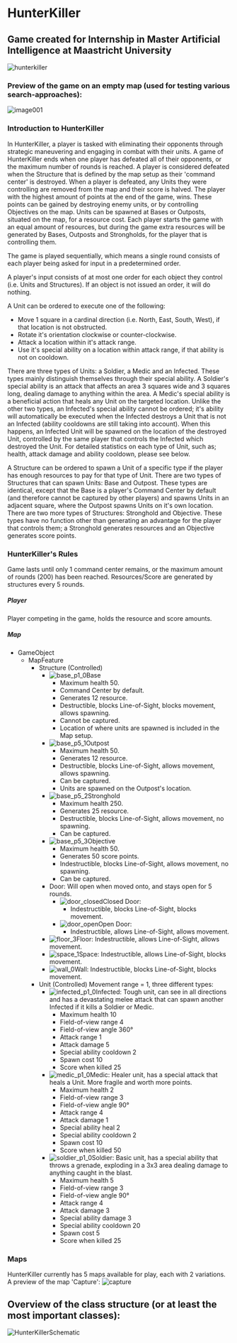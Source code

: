# HunterKiller
## Game created for Internship in Master Artificial Intelligence at Maastricht University
![hunterkiller](https://user-images.githubusercontent.com/15450200/199742010-755199fc-bcd5-48e7-b65b-6f7f5eece46a.png)

### Preview of the game on an empty map (used for testing various search-approaches):
![image001](https://user-images.githubusercontent.com/15450200/191497221-fbc351a4-ef61-48c5-a06a-73fb13b82338.gif)

### Introduction to HunterKiller
In HunterKiller, a player is tasked with eliminating their opponents through strategic maneuvering and engaging in combat with their units. A game of HunterKiller ends when one player has defeated all of their opponents, or the maximum number of rounds is reached. A player is considered defeated when the Structure that is defined by the map setup as their 'command center' is destroyed. When a player is defeated, any Units they were controlling are removed from the map and their score is halved. The player with the highest amount of points at the end of the game, wins. These points can be gained by destroying enemy units, or by controlling Objectives on the map.
Units can be spawned at Bases or Outposts, situated on the map, for a resource cost. Each player starts the game with an equal amount of resources, but during the game extra resources will be generated by Bases, Outposts and Strongholds, for the player that is controlling them.
	
The game is played sequentially, which means a single round consists of each player being asked for input in a predetermined order.
	
A player's input consists of at most one order for each object they control (i.e. Units and Structures). If an object is not issued an order, it will do nothing.
	
A Unit can be ordered to execute one of the following:
- Move 1 square in a cardinal direction (i.e. North, East, South, West), if that location is not obstructed.
- Rotate it's orientation clockwise or counter-clockwise.
- Attack a location within it's attack range.
- Use it's special ability on a location within attack range, if that ability is not on cooldown.

There are three types of Units: a Soldier, a Medic and an Infected. These types mainly distinguish themselves through their special ability. A Soldier's special ability is an attack that affects an area 3 squares wide and 3 squares long, dealing damage to anything within the area. A Medic's special ability is a beneficial action that heals any Unit on the targeted location. Unlike the other two types, an Infected's special ability cannot be ordered; it's ability will automatically be executed when the Infected destroys a Unit that is not an Infected (ability cooldowns are still taking into account). When this happens, an Infected Unit will be spawned on the location of the destroyed Unit, controlled by the same player that controls the Infected which destroyed the Unit. For detailed statistics on each type of Unit, such as; health, attack damage and ability cooldown, please see below.
	
A Structure can be ordered to spawn a Unit of a specific type if the player has enough resources to pay for that type of Unit.
There are two types of Structures that can spawn Units: Base and Outpost. These types are identical, except that the Base is a player's Command Center by default (and therefore cannot be captured by other players) and spawns Units in an adjacent square, where the Outpost spawns Units on it's own location. There are two more types of Structures: Stronghold and Objective. These types have no function other than generating an advantage for the player that controls them; a Stronghold generates resources and an Objective generates score points.

### HunterKiller's Rules
Game lasts until only 1 command center remains, or the maximum amount of rounds (200) has been reached.
Resources/Score are generated by structures every 5 rounds.
	
##### Player
Player competing in the game, holds the resource and score amounts.

##### Map
- GameObject
  - MapFeature
    - Structure (Controlled)
      - ![base_p1_0](https://user-images.githubusercontent.com/15450200/199744341-29a5d619-b429-4e6c-bf80-40edb58c35d8.png)Base
        - Maximum health 50.
        - Command Center by default.
        - Generates 12 resource.
        - Destructible, blocks Line-of-Sight, blocks movement, allows spawning.
        - Cannot be captured.
        - Location of where units are spawned is included in the Map setup.
      - ![base_p5_1](https://user-images.githubusercontent.com/15450200/199745828-8050ec40-fc5d-4056-b1dd-e41c432cd462.png)Outpost
        - Maximum health 50.
        - Generates 12 resource.
        - Destructible, blocks Line-of-Sight, allows movement, allows spawning.
        - Can be captured.
        - Units are spawned on the Outpost's location.
      - ![base_p5_2](https://user-images.githubusercontent.com/15450200/199745961-45490e82-e71a-4547-9f66-5db1498ca847.png)Stronghold
        - Maximum health 250.
        - Generates 25 resource.
        - Destructible, blocks Line-of-Sight, allows movement, no spawning.
        - Can be captured.
      - ![base_p5_3](https://user-images.githubusercontent.com/15450200/199746032-2edf9c20-8d4b-401f-abe1-79d704b0674a.png)Objective
        - Maximum health 50.
        - Generates 50 score points.
        - Indestructible, blocks Line-of-Sight, allows movement, no spawning.
        - Can be captured.
      - Door: Will open when moved onto, and stays open for 5 rounds.
        - ![door_closed](https://user-images.githubusercontent.com/15450200/199753016-c531f74f-ebb4-4591-9066-f9cdcee3fd8d.png)Closed Door:	
          - Indestructible, blocks Line-of-Sight, blocks movement.
        - ![door_open](https://user-images.githubusercontent.com/15450200/199753061-842cc426-dcaf-4718-a8b9-c2df8a573967.png)Open Door:
          - Indestructible, allows Line-of-Sight, allows movement.
      - ![floor_3](https://user-images.githubusercontent.com/15450200/199753271-401d174e-11e4-4087-8d4a-4f751bb7d003.png)Floor: Indestructible, allows Line-of-Sight, allows movement.
      - ![space_1](https://user-images.githubusercontent.com/15450200/199753322-5fe4edc1-1d9a-47a0-ab35-3e8e8ef851fd.png)Space: Indestructible, allows Line-of-Sight, blocks movement.
      - ![wall_0](https://user-images.githubusercontent.com/15450200/199753359-5d854204-b845-4e8c-93f6-ce895f28a56a.png)Wall: Indestructible, blocks Line-of-Sight, blocks movement.
    - Unit (Controlled)
    Movement range = 1, three different types:
      - ![infected_p1_0](https://user-images.githubusercontent.com/15450200/199746252-575102b3-ff5c-4719-8a33-c4413aedc103.png)Infected:
        Tough unit, can see in all directions and has a devastating melee attack that can spawn another Infected if it kills a Soldier or Medic.
        - Maximum health 10
        - Field-of-view range 4
        - Field-of-view angle 360°
        - Attack range 1
        - Attack damage 5
        - Special ability cooldown 2
        - Spawn cost 10
        - Score when killed 25
      - ![medic_p1_0](https://user-images.githubusercontent.com/15450200/199746294-99372a0d-6ffc-4b45-8c97-8b4e414130e6.png)Medic:
        Healer unit, has a special attack that heals a Unit. More fragile and worth more points.
        - Maximum health 2
        - Field-of-view range 3
        - Field-of-view angle 90°
        - Attack range 4
        - Attack damage 1
        - Special ability heal 2
        - Special ability cooldown 2
        - Spawn cost 10
        - Score when killed 50
      - ![soldier_p1_0](https://user-images.githubusercontent.com/15450200/199746336-0a428c7c-d9e6-44ce-9aac-90267deb1162.png)Soldier:
        Basic unit, has a special ability that throws a grenade, exploding in a 3x3 area dealing damage to anything caught in the blast.
        - Maximum health 5
        - Field-of-view range 3
        - Field-of-view angle 90°
        - Attack range 4
        - Attack damage 3
        - Special ability damage 3
        - Special ability cooldown 20
        - Spawn cost 5
        - Score when killed 25

### Maps
HunterKiller currently has 5 maps available for play, each with 2 variations.
A preview of the map 'Capture':
![capture](https://user-images.githubusercontent.com/15450200/199754119-3d3d4585-6575-434c-ad5f-71ec09f7891d.png)

## Overview of the class structure (or at least the most important classes):
![HunterKillerSchematic](https://user-images.githubusercontent.com/15450200/198854547-bc497372-1706-4c3b-9666-65bd34acb19d.png)
